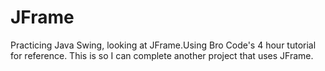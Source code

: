 # JFrame

Practicing Java Swing, looking at JFrame.Using Bro Code's 4 hour tutorial for reference.
This is so I can complete another project that uses JFrame.

